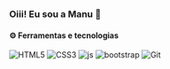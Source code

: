 ### Oiii! Eu sou a Manu 👋
<h4>⚙ Ferramentas e tecnologias</h4>
<p>
<img alt="HTML5" src="https://img.shields.io/badge/html5-%23ffd2ce.svg?style=for-the-badge&logo=html5&logoColor=140200"/>
<img alt="CSS3" src="https://img.shields.io/badge/css3-%23ffd2ce.svg?style=for-the-badge&logo=css3&logoColor=140200"/>
<img alt="js" src="https://img.shields.io/badge/javascript-%23ffd2ce.svg?style=for-the-badge&logo=javascript&logoColor=140200"/>
<img alt="bootstrap" src="https://img.shields.io/badge/bootstrap-%23ffd2ce.svg?style=for-the-badge&logo=bootstrap&logoColor=140200"/>
<img alt="Git" src="https://img.shields.io/badge/Git-%23ffd2ce.svg?style=for-the-badge&logo=git&logoColor=140200"/>
  </p>
<br>
